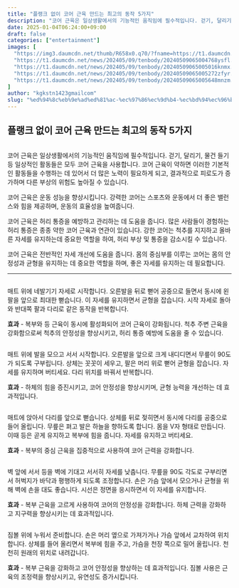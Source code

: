 ```yaml
---
title: "플랭크 없이 코어 근육 만드는 최고의 동작 5가지"
description: "코어 근육은 일상생활에서의 기능적인 움직임에 필수적입니다. 걷기, 달리기, 물건 들기 등 일상적인 활동들은 모두 코어 근육을 사용합니다. 코어 근육이 약하면 이러한 기본적인 활동들을 수행하는 데 있어서 더 많은 노력이 필요하게 되고, 결과적으로 피로도가 증가하며 다른 "
date: 2025-01-04T06:24:00+09:00
draft: false
categories: ["entertainment"]
images: [
  "https://img3.daumcdn.net/thumb/R658x0.q70/?fname=https://t1.daumcdn.net/news/202405/09/tenbody/20240509065004456rkij.jpg"
  "https://t1.daumcdn.net/news/202405/09/tenbody/20240509065004768ysfl.gif"
  "https://t1.daumcdn.net/news/202405/09/tenbody/20240509065005016knmx.gif"
  "https://t1.daumcdn.net/news/202405/09/tenbody/20240509065005272zfyr.gif"
  "https://t1.daumcdn.net/news/202405/09/tenbody/20240509065005648mnzm.gif"
]
author: "kgkstn1423gmailcom"
slug: "%ed%94%8c%eb%9e%ad%ed%81%ac-%ec%97%86%ec%9d%b4-%ec%bd%94%ec%96%b4-%ea%b7%bc%ec%9c%a1-%eb%a7%8c%eb%93%9c%eb%8a%94-%ec%b5%9c%ea%b3%a0%ec%9d%98-%eb%8f%99%ec%9e%91-5%ea%b0%80%ec%a7%80"
---
```


<h2 >플랭크 없이 코어 근육 만드는 최고의 동작 5가지</h2> <figure ><img src="https://img3.daumcdn.net/thumb/R658x0.q70/?fname=https://t1.daumcdn.net/news/202405/09/tenbody/20240509065004456rkij.jpg" alt=""/></figure> <p>코어 근육은 일상생활에서의 기능적인 움직임에 필수적입니다. 걷기, 달리기, 물건 들기 등 일상적인 활동들은 모두 코어 근육을 사용합니다. 코어 근육이 약하면 이러한 기본적인 활동들을 수행하는 데 있어서 더 많은 노력이 필요하게 되고, 결과적으로 피로도가 증가하며 다른 부상의 위험도 높아질 수 있습니다.</p> <p>코어 근육은 운동 성능을 향상시킵니다. 강력한 코어는 스포츠와 운동에서 더 좋은 밸런스와 힘을 제공하며, 운동의 효율성을 높여줍니다.</p> <p>코어 근육은 허리 통증을 예방하고 관리하는 데 도움을 줍니다. 많은 사람들이 경험하는 허리 통증은 종종 약한 코어 근육과 연관이 있습니다. 강한 코어는 척추를 지지하고 올바른 자세를 유지하는데 중요한 역할을 하여, 허리 부상 및 통증을 감소시킬 수 있습니다.</p> <p>코어 근육은 전반적인 자세 개선에 도움을 줍니다. 몸의 중심부를 이루는 코어는 몸의 안정성과 균형을 유지하는 데 중요한 역할을 하며, 좋은 자세를 유지하는 데 필요합니다.</p> <hr /> <figure ><img src="https://t1.daumcdn.net/news/202405/09/tenbody/20240509065004768ysfl.gif" alt=""/></figure> <p>매트 위에 네발기기 자세로 시작합니다. 오른발을 뒤로 뻗어 공중으로 들면서 동시에 왼팔을 앞으로 최대한 뻗습니다. 이 자세를 유지하면서 균형을 잡습니다. 시작 자세로 돌아와 반대쪽 팔과 다리로 같은 동작을 반복합니다.</p> <p><strong>효과</strong> - 복부와 등 근육이 동시에 활성화되어 코어 근육이 강화됩니다. 척추 주변 근육을 강화함으로써 척추의 안정성을 향상시키고, 허리 통증 예방에 도움을 줄 수 있습니다.</p> <figure ><img src="https://t1.daumcdn.net/news/202405/09/tenbody/20240509065005016knmx.gif" alt=""/></figure> <p>매트 위에 발을 모으고 서서 시작합니다. 오른발을 앞으로 크게 내디디면서 무릎이 90도가 되도록 구부립니다. 상체는 꼿꼿이 세우고, 팔은 머리 위로 뻗어 균형을 잡습니다. 자세를 유지하며 버티세요. 다리 위치를 바꿔서 반복합니다.</p> <p><strong>효과</strong> - 하체의 힘을 증진시키고, 코어 안정성을 향상시키며, 균형 능력을 개선하는 데 효과적입니다.</p> <figure ><img src="https://t1.daumcdn.net/news/202405/09/tenbody/20240509065005272zfyr.gif" alt=""/></figure> <p>매트에 앉아서 다리를 앞으로 뻗습니다. 상체를 뒤로 젖히면서 동시에 다리를 공중으로 들어 올립니다. 무릎은 펴고 발은 하늘을 향하도록 합니다. 몸을 V자 형태로 만듭니다. 이때 등은 곧게 유지하고 복부에 힘을 줍니다. 자세를 유지하고 버티세요.</p> <p><strong>효과</strong> - 복부의 중심 근육을 집중적으로 사용하여 코어 근력을 강화합니다.</p> <figure ><img src="https://t1.daumcdn.net/news/202405/09/tenbody/20240509065005648mnzm.gif" alt=""/></figure> <p>벽 앞에 서서 등을 벽에 기대고 서서히 자세를 낮춥니다. 무릎을 90도 각도로 구부리면서 허벅지가 바닥과 평행하게 되도록 조정합니다. 손은 가슴 앞에서 모으거나 균형을 위해 벽에 손을 대도 좋습니다. 시선은 정면을 응시하면서 이 자세를 유지합니다.</p> <p><strong>효과</strong> - 복부 근육을 고르게 사용하여 코어의 안정성을 강화합니다. 하체 근력을 강화하고 지구력을 향상시키는 데 효과적입니다.</p> <figure ><img src="https://t1.daumcdn.net/news/202405/09/tenbody/20240509065005903ewbz.gif" alt=""/></figure> <p>짐볼 위에 누워서 준비합니다. 손은 머리 옆으로 가져가거나 가슴 앞에서 교차하여 위치합니다. 상체를 들어 올리면서 복부에 힘을 주고, 가슴을 천장 쪽으로 밀어 올립니다. 천천히 원래의 위치로 내려갑니다.</p> <p><strong>효과</strong> - 복부 근육을 강화하고 코어 안정성을 향상하는 데 효과적입니다. 짐볼 사용은 근육의 조정력을 향상시키고, 유연성도 증가시킵니다.</p>